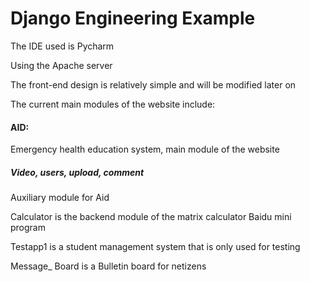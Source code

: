 # Django Engineering Example

The IDE used is Pycharm

Using the Apache server

The front-end design is relatively simple and will be modified later on

The current main modules of the website include:

#### AID:

Emergency health education system, main module of the website

##### Video, users, upload, comment

Auxiliary module for Aid

Calculator is the backend module of the matrix calculator Baidu mini program

Testapp1 is a student management system that is only used for testing

Message_ Board is a Bulletin board for netizens
